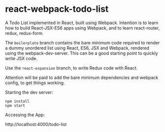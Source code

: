# react-webpack-todo-list

A Todo List implemented in React, built using Webpack. Intention is to learn how to build React-JSX-ES6 apps using Webpack, and to learn react-router, redux, redux-form.

The `boilerplate` branch contains the bare minimum code required to render a dummy unordered list using React, ES6, JSX and Webpack, rendered using the webpack-dev-server. This can be a good starting point to quickly write JSX code.

Use the `react-expansion` branch, to write Redux code with React.

Attention will be paid to add the bare minimum dependencies and webpack config, to get things working.

Starting the dev server:

    npm install
    npm start

Accessing the App:

  http://localhost:4000/todo-list

